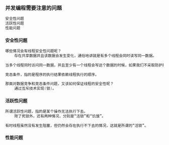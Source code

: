 ### 并发编程需要注意的问题

```java
安全性问题
活跃性问题
性能问题
```

#### 安全性问题

```java
哪些情况会有线程安全性问题呢？
    存在共享数据并且该数据会发生变化，通俗地讲就是有多个线程会同时读写同一数据。
    
当多个线程同时访问同一数据，并且至少有一个线程会写这个数据的时候，如果我们不采取防护措施，那么就会导致并发Bug，对此还有一个专业的术语，叫做数据竞争（Data Race）。
    
竞态条件，指的是程序的执行结果依赖线程执行的顺序。
    
那面对数据竞争和竞态条件问题，又该如何保证线程的安全性呢？
    通过互斥技术实现(锁)。
```

#### 活跃性问题

```java
所谓活跃性问题，指的是某个操作无法执行下去。
    除了死锁外，还有两种情况，分别是“活锁”和“饥饿”。
    
有时线程虽然没有发生阻塞，但仍然会存在执行不下去的情况，这就是所谓的“活锁”。
```

#### 性能问题

```java

```

